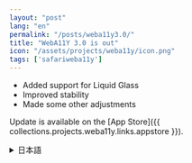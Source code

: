 ```yaml
---
layout: "post"
lang: "en"
permalink: "/posts/weba11y3.0/"
title: "WebA11Y 3.0 is out"
icon: "/assets/projects/weba11y/icon.png"
tags: ['safariweba11y']
---
```


- Added support for Liquid Glass
- Improved stability
- Made some other adjustments

Update is available on the [App Store]({{ collections.projects.weba11y.links.appstore }}).

<details lang="ja">
<summary>日本語</summary>

- Liquid Glassに対応しました
- 動作を以前より少し安定させました
- その他いくつかの調整を行いました

アップデートは[App Store]({{ collections.projects.weba11y.links.appstore }})で利用可能です。

</details>
